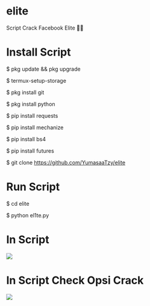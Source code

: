 # elite

 Script Crack Facebook Elite 🚶‍♂

# Install Script

$ pkg update && pkg upgrade

$ termux-setup-storage

$ pkg install git

$ pkg install python

$ pip install requests

$ pip install mechanize

$ pip install bs4

$ pip install futures

$ git clone https://github.com/YumasaaTzy/elite

# Run Script

$ cd elite

$ python el1te.py

# In Script

<img src="https://kosred.com/a/mwabs.jpg"/>

# In Script Check Opsi Crack

<img src="https://kosred.com/a/jhzbtz.jpg"/>
